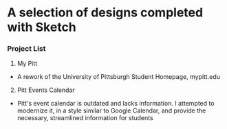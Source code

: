 # A selection of designs completed with Sketch

### Project List

1. My Pitt
  * A rework of the University of Pittsburgh Student Homepage, mypitt.edu
2. Pitt Events Calendar
  * Pitt's event calendar is outdated and lacks information. I attempted to modernize it, in a style similar to Google Calendar, and provide the necessary, streamlined information for students
